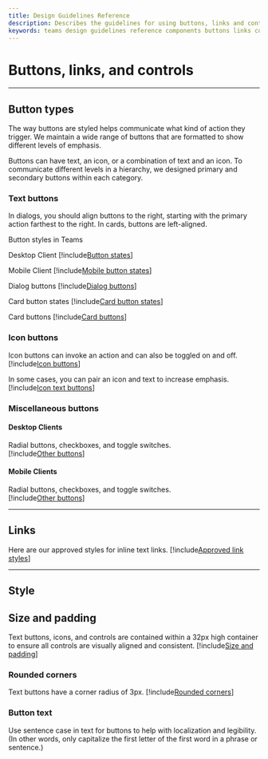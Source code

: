 ```yaml
---
title: Design Guidelines Reference
description: Describes the guidelines for using buttons, links and controls in your apps
keywords: teams design guidelines reference components buttons links colors
---
```

# Buttons, links, and controls

---

## Button types

The way buttons are styled helps communicate what kind of action they trigger. We maintain a wide range of buttons that are formatted to show different levels of emphasis.

Buttons can have text, an icon, or a combination of text and an icon. To communicate different levels in a hierarchy, we designed primary and secondary buttons within each category.

### Text buttons

In dialogs, you should align buttons to the right, starting with the primary action farthest to the right. In cards, buttons are left-aligned.

Button styles in Teams

Desktop Client
[!include[Button states](~/includes/design/buttons-image-states.html)]

Mobile Client
[!include[Mobile button states](~/includes/design/buttons-mobile-image-states.html)]

Dialog buttons
[!include[Dialog buttons](~/includes/design/buttons-image-dialog.html)]

Card button states
[!include[Card button states](~/includes/design/buttons-image-cardstates.html)]

Card buttons
[!include[Card buttons](~/includes/design/buttons-image-card.html)]

### Icon buttons

Icon buttons can invoke an action and can also be toggled on and off.
[!include[Icon buttons](~/includes/design/buttons-image-icon.html)]

In some cases, you can pair an icon and text to increase emphasis.
[!include[Icon text buttons](~/includes/design/buttons-image-icontext.html)]

### Miscellaneous buttons

#### Desktop Clients
Radial buttons, checkboxes, and toggle switches.<br/>
[!include[Other buttons](~/includes/design/buttons-image-others.html)]

#### Mobile Clients
Radial buttons, checkboxes, and toggle switches.<br/>
[!include[Other buttons](~/includes/design/buttons-image-mobile-others.html)]

---

## Links

Here are our approved styles for inline text links.
[!include[Approved link styles](~/includes/design/links-image-text.html)]

---

## Style

## Size and padding

Text buttons, icons, and controls are contained within a 32px high container to ensure all controls are visually aligned and consistent.
[!include[Size and padding](~/includes/design/style-image-size.html)]

### Rounded corners

Text buttons have a corner radius of 3px.
[!include[Rounded corners](~/includes/design/style-image-corners.html)]

### Button text

Use sentence case in text for buttons to help with localization and legibility. (In other words, only capitalize the first letter of the first word in a phrase or sentence.)
